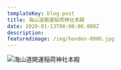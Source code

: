 ```yaml
---
templateKey: blog-post
title: 海山道開運稲荷神社本殿
date: 2020-01-13T00:00:00.000Z
description:
featuredimage: /img/honden-0006.jpg
---
```


![海山道開運稲荷神社本殿](/img/honden-0006.jpg)
